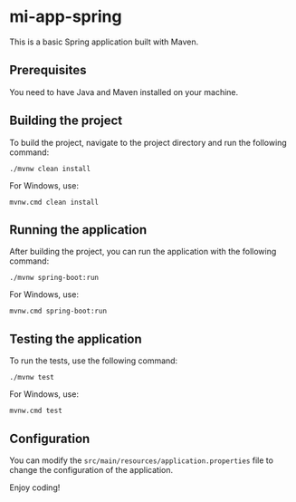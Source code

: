 # mi-app-spring

This is a basic Spring application built with Maven.

## Prerequisites

You need to have Java and Maven installed on your machine.

## Building the project

To build the project, navigate to the project directory and run the following command:

```
./mvnw clean install
```

For Windows, use:

```
mvnw.cmd clean install
```

## Running the application

After building the project, you can run the application with the following command:

```
./mvnw spring-boot:run
```

For Windows, use:

```
mvnw.cmd spring-boot:run
```

## Testing the application

To run the tests, use the following command:

```
./mvnw test
```

For Windows, use:

```
mvnw.cmd test
```

## Configuration

You can modify the `src/main/resources/application.properties` file to change the configuration of the application.

Enjoy coding!